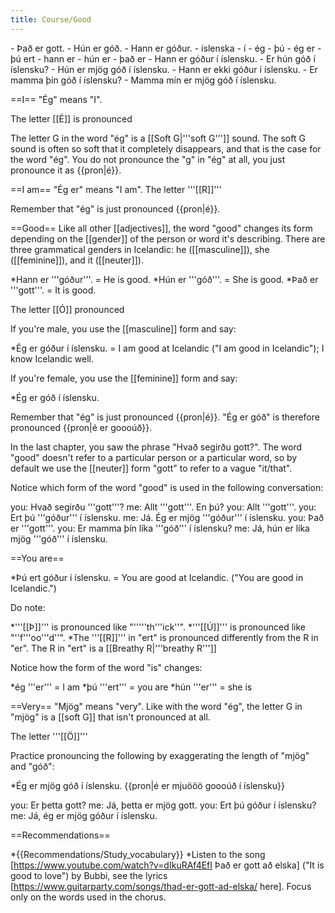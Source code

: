 ```yaml
---
title: Course/Good
---
```

<vocabulary>
- Það er gott.
- Hún er góð.
- Hann er góður.
- íslenska
- í
- ég
- þú
- ég er
- þú ert
- hann er
- hún er
- það er
- Hann er góður í íslensku.
- Er hún góð í íslensku?
- Hún er mjög góð í íslensku.
- Hann er ekki góður í íslensku.
- Er mamma þín góð í íslensku?
- Mamma mín er mjög góð í íslensku.
</vocabulary>

==I==
"Ég" means "I".

The letter [[É]] is pronounced <Audio src="iD48.mp3" inline/>. It is not a single sound but two, being pronounced like "yeah" in English.

The letter G in the word "ég" is a [[Soft G|'''soft G''']] sound. The soft G sound is often so soft that it completely disappears, and that is the case for the word "ég". You do not pronounce the "g" in "ég" at all, you just pronounce it as {{pron|é}}.

==I am==
"Ég er" means "I am". The letter '''[[R]]''' <Audio src="SpJM.mp3" inline/> is pronounced by tapping the roof of your mouth once quickly with the tongue, like the American pronunciation of ''au'''t'''umn'' or ''be'''tt'''er''.

Remember that "ég" is just pronounced {{pron|é}}.

==Good==
Like all other [[adjectives]], the word "good" changes its form depending on the [[gender]] of the person or word it's describing. There are three grammatical genders in Icelandic: he ([[masculine]]), she ([[feminine]]), and it ([[neuter]]).

*Hann er '''góður'''. = He is good.
*Hún er '''góð'''. = She is good.
*Það er '''gott'''. = It is good.

The letter [[Ó]] pronounced <Audio src="UKe9.mp3" inline/>, like in the English "''g'''oa'''l''". Ó is pronounced as a sequence of two sounds: "[[o]][[ú]]". In both "góð" and "góður" it's a [[long sound]], and it's better to exaggerate the length of long sounds rather than making them too short.

If you're male, you use the [[masculine]] form and say:

*Ég er góður í íslensku. = I am good at Icelandic ("I am good in Icelandic"); I know Icelandic well.

If you're female, you use the [[feminine]] form and say:

*Ég er góð í íslensku.

Remember that "ég" is just pronounced {{pron|é}}. "Ég er góð" is therefore pronounced {{pron|é er goooúð}}.

In the last chapter, you saw the phrase "Hvað segirðu gott?". The word "good" doesn't refer to a particular person or a particular word, so by default we use the [[neuter]] form "gott" to refer to a vague "it/that".

Notice which form of the word "good" is used in the following conversation:

<Conversation>
you: Hvað segirðu '''gott'''?
me: Allt '''gott'''. En þú?
you: Allt '''gott'''.
you: Ert þú '''góður''' í íslensku.
me: Já. Ég er mjög '''góður''' í íslensku.
you: Það er '''gott'''.
you: Er mamma þín líka '''góð''' í íslensku?
me: Já, hún er líka mjög '''góð''' í íslensku.
</Conversation>

==You are==

*Þú ert góður í íslensku. = You are good at Icelandic. ("You are good in Icelandic.")

Do note:

*'''[[Þ]]''' is pronounced like "'''''th'''ick''".
*'''[[Ú]]''' is pronounced like "''f'''oo'''d''".
*The '''[[R]]''' in "ert" is pronounced differently from the R in "er". The R in "ert" is a [[Breathy R|'''breathy R''']] <Audio src="iZyO.mp3" inline/>. It may sound more similar to an S than an R at first, but it is an R sound. To pronounce it, do the following: Start with the '''''r''''' sound in the American '''''r'''ed''. Keep your tongue in that position. Then blow air over the tip of your tongue.

Notice how the form of the word "is" changes:

*ég '''er''' = I am
*þú '''ert''' = you are
*hún '''er''' = she is

==Very==
"Mjög" means "very". Like with the word "ég", the letter G in "mjög" is a [[soft G]] that isn't pronounced at all.

The letter '''[[Ö]]''' <Audio src=" 3AF6.mp3" inline/>is pronounced similarly to the English ''b'''i'''rd'' or ''n'''u'''rse'', but you do have to make your mouth circle-shaped and you have to pronounce it in the front of your mouth. In the word "mjög" it's a very long sound, and you should exaggerate its length. Since the G is silent, you can imagine it being written {{pron|mjööö}}.

Practice pronouncing the following by exaggerating the length of "mjög" and "góð":

*Ég er mjög góð í íslensku. {{pron|é er mjuööö goooúð í íslensku}}

you: Er þetta gott?
me: Já, þetta er mjög gott.
you: Ert þú góður í íslensku?
me: Já, ég er mjög góður í íslensku.

==Recommendations==

*{{Recommendations/Study_vocabulary}}
*Listen to the song [https://www.youtube.com/watch?v=dIkuRAf4EfI Það er gott að elska] ("It is good to love") by Bubbi, see the lyrics [https://www.guitarparty.com/songs/thad-er-gott-ad-elska/ here]. Focus only on the words used in the chorus.

